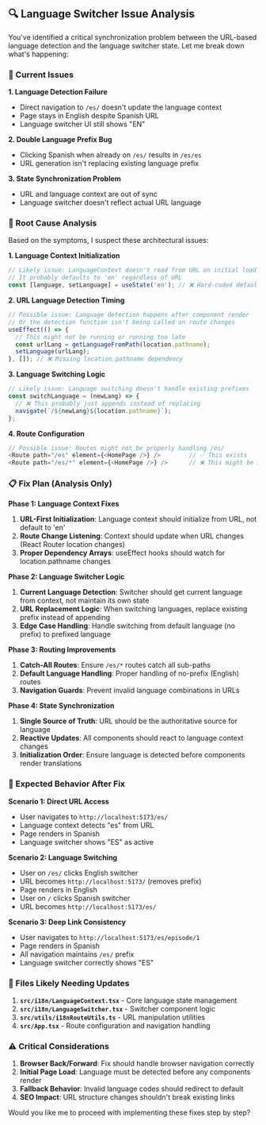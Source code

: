## **🔍 Language Switcher Issue Analysis**

You've identified a critical synchronization problem between the URL-based language detection and the language switcher state. Let me break down what's happening:

### **🐛 Current Issues**

**1. Language Detection Failure**
- Direct navigation to `/es/` doesn't update the language context
- Page stays in English despite Spanish URL
- Language switcher UI still shows "EN"

**2. Double Language Prefix Bug** 
- Clicking Spanish when already on `/es/` results in `/es/es`
- URL generation isn't replacing existing language prefix

**3. State Synchronization Problem**
- URL and language context are out of sync
- Language switcher doesn't reflect actual URL language

### **🔎 Root Cause Analysis**

Based on the symptoms, I suspect these architectural issues:

**1. Language Context Initialization**
```typescript
// Likely issue: LanguageContext doesn't read from URL on initial load
// It probably defaults to 'en' regardless of URL
const [language, setLanguage] = useState('en'); // ❌ Hard-coded default
```

**2. URL Language Detection Timing**
```typescript
// Possible issue: Language detection happens after component render
// Or the detection function isn't being called on route changes
useEffect(() => {
  // This might not be running or running too late
  const urlLang = getLanguageFromPath(location.pathname);
  setLanguage(urlLang);
}, []); // ❌ Missing location.pathname dependency
```

**3. Language Switching Logic**
```typescript
// Likely issue: Language switching doesn't handle existing prefixes
const switchLanguage = (newLang) => {
  // ❌ This probably just appends instead of replacing
  navigate(`/${newLang}${location.pathname}`);
};
```

**4. Route Configuration**
```typescript
// Possible issue: Routes might not be properly handling /es/
<Route path="/es" element={<HomePage />} />        // ✅ This exists
<Route path="/es/*" element={<HomePage />} />      // ❌ This might be missing
```

### **📋 Fix Plan (Analysis Only)**

**Phase 1: Language Context Fixes**
1. **URL-First Initialization**: Language context should initialize from URL, not default to 'en'
2. **Route Change Listening**: Context should update when URL changes (React Router location changes)
3. **Proper Dependency Arrays**: useEffect hooks should watch for location.pathname changes

**Phase 2: Language Switcher Logic**
1. **Current Language Detection**: Switcher should get current language from context, not maintain its own state
2. **URL Replacement Logic**: When switching languages, replace existing prefix instead of appending
3. **Edge Case Handling**: Handle switching from default language (no prefix) to prefixed language

**Phase 3: Routing Improvements**
1. **Catch-All Routes**: Ensure `/es/*` routes catch all sub-paths
2. **Default Language Handling**: Proper handling of no-prefix (English) routes
3. **Navigation Guards**: Prevent invalid language combinations in URLs

**Phase 4: State Synchronization**
1. **Single Source of Truth**: URL should be the authoritative source for language
2. **Reactive Updates**: All components should react to language context changes
3. **Initialization Order**: Ensure language is detected before components render translations

### **🎯 Expected Behavior After Fix**

**Scenario 1: Direct URL Access**
- User navigates to `http://localhost:5173/es/`
- Language context detects "es" from URL
- Page renders in Spanish
- Language switcher shows "ES" as active

**Scenario 2: Language Switching**
- User on `/es/` clicks English switcher
- URL becomes `http://localhost:5173/` (removes prefix)
- Page renders in English
- User on `/` clicks Spanish switcher  
- URL becomes `http://localhost:5173/es/`

**Scenario 3: Deep Link Consistency**
- User navigates to `http://localhost:5173/es/episode/1`
- Page renders in Spanish
- All navigation maintains `/es/` prefix
- Language switcher correctly shows "ES"

### **🔧 Files Likely Needing Updates**

1. **`src/i18n/LanguageContext.tsx`** - Core language state management
2. **`src/i18n/LanguageSwitcher.tsx`** - Switcher component logic  
3. **`src/utils/i18nRouteUtils.ts`** - URL manipulation utilities
4. **`src/App.tsx`** - Route configuration and navigation handling

### **⚠️ Critical Considerations**

1. **Browser Back/Forward**: Fix should handle browser navigation correctly
2. **Initial Page Load**: Language must be detected before any components render
3. **Fallback Behavior**: Invalid language codes should redirect to default
4. **SEO Impact**: URL structure changes shouldn't break existing links

Would you like me to proceed with implementing these fixes step by step?
